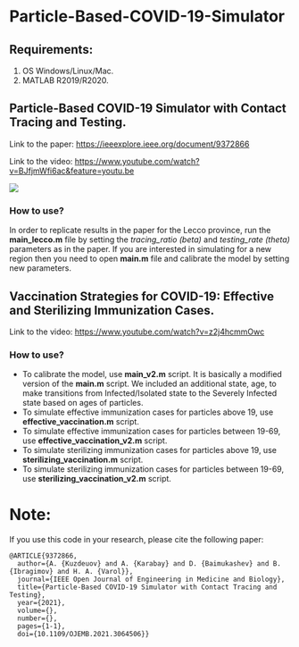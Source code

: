 # Particle-Based-COVID-19-Simulator
## Requirements:
1. OS Windows/Linux/Mac.
2. MATLAB R2019/R2020. 

## Particle-Based COVID-19 Simulator with Contact Tracing and Testing. 

Link to the paper: https://ieeexplore.ieee.org/document/9372866

Link to the video: https://www.youtube.com/watch?v=BJfjmWfi6ac&feature=youtu.be 

<img src="https://raw.githubusercontent.com/IS2AI/Particle-Based-COVID19-Simulator/main/particles_based_epidemic_simulation.gif">

### How to use?
In order to replicate results in the paper for the Lecco province, run the **main_lecco.m** file
by setting the *tracing_ratio (beta)* and *testing_rate (theta)* parameters as in the paper.
If you are interested in simulating for a new region then you need to open **main.m** file and calibrate the model by setting new parameters. 

## Vaccination Strategies for COVID-19: Effective and Sterilizing Immunization Cases. 

Link to the video: https://www.youtube.com/watch?v=z2j4hcmmOwc

### How to use?
- To calibrate the model, use **main_v2.m** script. It is basically a modified version of the **main.m** script. 
We included an additional state, age, to make transitions from Infected/Isolated state to the Severely Infected state based on ages of particles.  
- To simulate effective immunization cases for particles above 19, use **effective_vaccination.m** script.
- To simulate effective immunization cases for particles between 19-69, use **effective_vaccination_v2.m** script.
- To simulate sterilizing immunization cases for particles above 19, use **sterilizing_vaccination.m** script.
- To simulate sterilizing immunization cases for particles between 19-69, use **sterilizing_vaccination_v2.m** script.

# Note:
If you use this code in your research, please cite the following paper:
```
@ARTICLE{9372866,
  author={A. {Kuzdeuov} and A. {Karabay} and D. {Baimukashev} and B. {Ibragimov} and H. A. {Varol}},
  journal={IEEE Open Journal of Engineering in Medicine and Biology}, 
  title={Particle-Based COVID-19 Simulator with Contact Tracing and Testing}, 
  year={2021},
  volume={},
  number={},
  pages={1-1},
  doi={10.1109/OJEMB.2021.3064506}}
```


